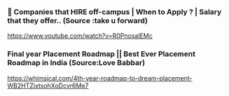 ### 🔴 Companies that HIRE off-campus | When to Apply ? | Salary that they offer.. (Source :take u forward)
https://www.youtube.com/watch?v=R0PnosalEMc

### Final year Placement Roadmap || Best Ever Placement Roadmap in India (Source:Love Babbar)
https://whimsical.com/4th-year-roadmap-to-dream-placement-WB2HTZixtsohXoDcvr6Me7
